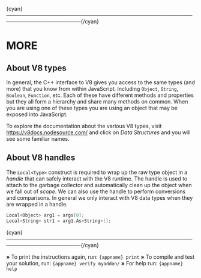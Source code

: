 {cyan}──────────────────────────────────────────────────────────────────────{/cyan}

# MORE

## About V8 types

In general, the C++ interface to V8 gives you access to the same types (and more) that you know from within JavaScript. Including `Object`, `String`, `Boolean`, `Function`, etc. Each of these have different methods and properties but they all form a hierarchy and share many methods on common. When you are using one of these types you are using an object that may be exposed into JavaScript.

To explore the documentation about the various V8 types, visit https://v8docs.nodesource.com/ and click on *Data Structures* and you will see some familiar names.

## About V8 handles

The `Local<Type>` construct is required to wrap up the raw type object in a *handle* that can safely interact with the V8 runtime. The handle is used to attach to the garbage collector and automatically clean up the object when we fall out of *scope*. We can also use the handle to perform conversions and comparisons. In general we only interact with V8 data types when they are wrapped in a handle.

```c++
Local<Object> arg1 = args[0];
Local<String> str1 = arg1.As<String>();
```

{cyan}──────────────────────────────────────────────────────────────────────{/cyan}

 __»__ To print the instructions again, run: `{appname} print`
 __»__ To compile and test your solution, run: `{appname} verify myaddon/`
 __»__ For help run: `{appname} help`
